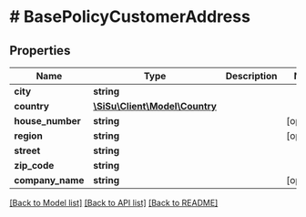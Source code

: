 # # BasePolicyCustomerAddress

## Properties

Name | Type | Description | Notes
------------ | ------------- | ------------- | -------------
**city** | **string** |  | 
**country** | [**\SiSu\Client\Model\Country**](Country.md) |  | 
**house_number** | **string** |  | [optional] 
**region** | **string** |  | [optional] 
**street** | **string** |  | 
**zip_code** | **string** |  | 
**company_name** | **string** |  | [optional] 

[[Back to Model list]](../../README.md#documentation-for-models) [[Back to API list]](../../README.md#documentation-for-api-endpoints) [[Back to README]](../../README.md)


